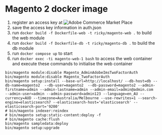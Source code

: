 # Magento 2 docker image

1. register an access key at ![Adobe Commerce Market Place](https://commercemarketplace.adobe.com/customer/accessKeys/)
2. save the access key information in auth.json
3. run `docker build -f Dockerfile-web -t ricky/magento-web .` to build the web module
4. run `docker build -f Dockerfile-db -t ricky/magento-db .` to build the db module
5. run `docker compose up` to start
6. run `docker exec -ti magento-web-1 bash` to access the web container and execute these commands to initialise the web container
```
bin/magento module:disable Magento_AdminAdobeImsTwoFactorAuth 
bin/magento module:disable Magento_TwoFactorAuth
bin/magento setup:install --base-url=http://localhost/ --db-host=db --db-name=magento2  --db-user=magento2  --db-password=magento2 --admin-firstname=admin --admin-lastname=admin --admin-email=admin@admin.com  --admin-user=admin --admin-password=admin123 --language=en_AU --currency=AUD --timezone=Australia/Melbourne --use-rewrites=1 --search-engine=elasticsearch7 --elasticsearch-host='elasticsearch' --elasticsearch-port='9200'
# bin/magento indexer:reindex
# bin/magento setup:static-content:deploy -f
# bin/magento cache:flush
bin/magento sampledata:deploy
bin/magento setup:upgrade

```
